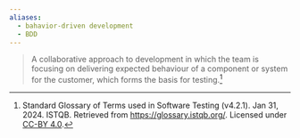 ```yaml
---
aliases:
  - bahavior-driven development
  - BDD
---
```

> A collaborative approach to development in which the team is focusing on delivering expected behaviour of a component or system for the customer, which forms the basis for testing.[^1]

[^1]: Standard Glossary of Terms used in Software Testing (v4.2.1). Jan 31, 2024. ISTQB. Retrieved from https://glossary.istqb.org/. Licensed under [CC-BY 4.0](https://creativecommons.org/licenses/by/4.0/).